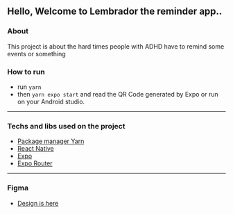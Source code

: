 ## Hello, Welcome to Lembrador the reminder app..

### About

This project is about the hard times people with ADHD have to remind some events or something

### How to run

- run `yarn`
- then `yarn expo start` and read the QR Code generated by Expo or run on your Android studio.

---

### Techs and libs used on the project

- [Package manager Yarn](https://yarnpkg.com/)
- [React Native](https://reactnative.dev/)
- [Expo](https://docs.expo.dev/)
- [Expo Router](https://expo.github.io/router/docs)

---

### Figma

- [Design is here](https://www.figma.com/file/RSzZQtsk9y01CUp05LllLU/Lembrador?node-id=2%3A821&t=BXN8hNtQFRQGkzne-0)
